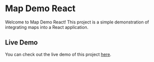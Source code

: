 # Map Demo React

Welcome to Map Demo React! This project is a simple demonstration of integrating maps into a React application.

## Live Demo

You can check out the live demo of this project [here](https://moshi-li.github.io/map-demo-react/).
